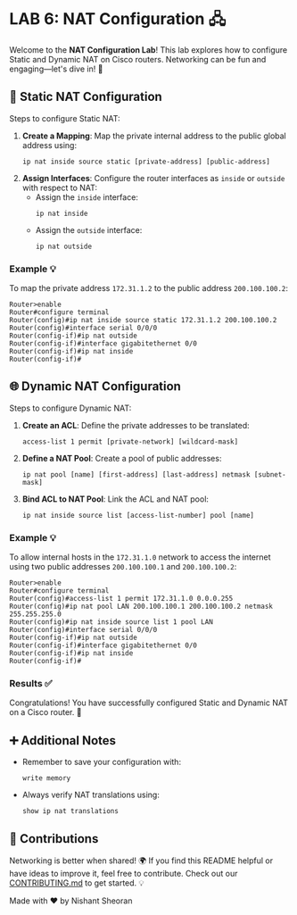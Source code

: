 # LAB 6: NAT Configuration 🖧

Welcome to the **NAT Configuration Lab**! This lab explores how to configure Static and Dynamic NAT on Cisco routers. Networking can be fun and engaging—let's dive in! 🚀

## 📌 Static NAT Configuration

Steps to configure Static NAT:
1. **Create a Mapping**: Map the private internal address to the public global address using:
   ```
   ip nat inside source static [private-address] [public-address]
   ```
2. **Assign Interfaces**: Configure the router interfaces as `inside` or `outside` with respect to NAT:
   - Assign the `inside` interface:
     ```
     ip nat inside
     ```
   - Assign the `outside` interface:
     ```
     ip nat outside
     ```

### Example 💡
To map the private address `172.31.1.2` to the public address `200.100.100.2`:
```plaintext
Router>enable
Router#configure terminal
Router(config)#ip nat inside source static 172.31.1.2 200.100.100.2
Router(config)#interface serial 0/0/0
Router(config-if)#ip nat outside
Router(config-if)#interface gigabitethernet 0/0
Router(config-if)#ip nat inside
Router(config-if)#
```

## 🌐 Dynamic NAT Configuration

Steps to configure Dynamic NAT:
1. **Create an ACL**: Define the private addresses to be translated:
   ```
   access-list 1 permit [private-network] [wildcard-mask]
   ```
2. **Define a NAT Pool**: Create a pool of public addresses:
   ```
   ip nat pool [name] [first-address] [last-address] netmask [subnet-mask]
   ```
3. **Bind ACL to NAT Pool**: Link the ACL and NAT pool:
   ```
   ip nat inside source list [access-list-number] pool [name]
   ```

### Example 💡
To allow internal hosts in the `172.31.1.0` network to access the internet using two public addresses `200.100.100.1` and `200.100.100.2`:
```plaintext
Router>enable
Router#configure terminal
Router(config)#access-list 1 permit 172.31.1.0 0.0.0.255
Router(config)#ip nat pool LAN 200.100.100.1 200.100.100.2 netmask 255.255.255.0
Router(config)#ip nat inside source list 1 pool LAN
Router(config)#interface serial 0/0/0
Router(config-if)#ip nat outside
Router(config-if)#interface gigabitethernet 0/0
Router(config-if)#ip nat inside
Router(config-if)#
```

### Results ✅
Congratulations! You have successfully configured Static and Dynamic NAT on a Cisco router. 🎉

## ➕ Additional Notes
- Remember to save your configuration with:
  ```
  write memory
  ```
- Always verify NAT translations using:
  ```
  show ip nat translations
  ```

## 🤝 Contributions
Networking is better when shared! 🌍 If you find this README helpful or have ideas to improve it, feel free to contribute. Check out our [CONTRIBUTING.md](#) to get started. 💡



Made with ❤️ by Nishant Sheoran
